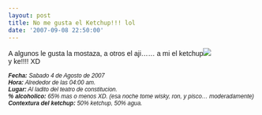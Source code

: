 ```yaml
---
layout: post
title: No me gusta el Ketchup!!! lol
date: '2007-09-08 22:50:00'
---
```



<span style="font-family:arial;">A algunos le gusta la mostaza, a otros el aji…… a mi el ketchup</span>[![](http://bp1.blogger.com/_WLj4OeHg5Rg/RuN8P1rR3vI/AAAAAAAAACM/cXZ-5b0bKZY/s200/ketchup.jpg)](http://bp1.blogger.com/_WLj4OeHg5Rg/RuN8P1rR3vI/AAAAAAAAACM/cXZ-5b0bKZY/s1600-h/ketchup.jpg)  
<span style="font-family:arial;">y ke!!!! XD  
<span style="font-size:85%;">  
<span style="font-style: italic;"><span style="font-weight: bold;">Fecha:</span> Sabado 4 de Agosto de 2007</span>  
<span style="font-style: italic;"><span style="font-weight: bold;">Hora:</span> Alrededor de las 04:00 am.</span>  
<span style="font-style: italic;"><span style="font-weight: bold;">Lugar:</span> Al ladito del teatro de constitucion.</span>  
<span style="font-style: italic;"><span style="font-weight: bold;">% alcoholico:</span> 65% mas o menos XD. (esa noche tome wisky, ron, y pisco… moderadamente)</span>  
<span style="font-style: italic;"><span style="font-weight: bold;">Contextura del ketchup:</span> 50% ketchup, 50% agua.</span></span>  
</span>



